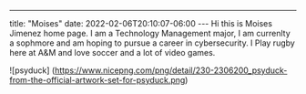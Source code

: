 ---
title: "Moises"
date: 2022-02-06T20:10:07-06:00
--- Hi this is Moises Jimenez home page. I am a Technology Management major, I am currenlty a sophmore and am hoping to pursue a career in cybersecurity. I Play rugby here at A&M and love soccer and a lot of video games. 

![psyduck] (https://www.nicepng.com/png/detail/230-2306200_psyduck-from-the-official-artwork-set-for-psyduck.png)


